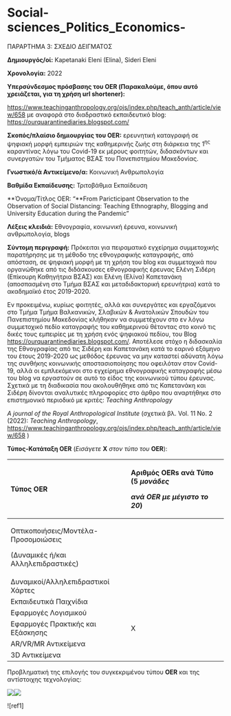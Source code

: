 # Social-sciences_Politics_Economics-
ΠΑΡΑΡΤΗΜΑ 3: ΣΧΕΔΙΟ ΔΕΙΓΜΑΤΟΣ

**Δημιουργός/οί:** Kapetanaki Eleni (Elina), Sideri Eleni

**Χρονολογία:** 2022

**Υπερσύνδεσμος πρόσβασης του OER (Παρακαλούμε, όπου αυτό χρειάζεται, για τη χρήση url shortener):**

<https://www.teachinganthropology.org/ojs/index.php/teach_anth/article/view/658> με αναφορά στο διαδραστικό εκπαιδευτικό blog: <https://ourquarantinediaries.blogspot.com/> 

**Σκοπός/πλαίσιο δημιουργίας του OER:** ερευνητική καταγραφή σε ψηφιακή μορφή εμπειριών της καθημερινής ζωής στη διάρκεια της 1<sup>ης</sup> καραντίνας λόγω του Covid-19 εκ μέρους φοιτητών, διδασκόντων και συνεργατών του Τμήματος ΒΣΑΣ του Πανεπιστημίου Μακεδονίας. 

**Γνωστικό/ά Αντικείμενο/α:** Κοινωνική Ανθρωπολογία 

**Βαθμίδα Εκπαίδευσης:** Τριτοβάθμια Εκπαίδευση 

**Όνομα/Τίτλος OER: “**From Paricticipant Observation to the Observation of Social Distancing: Teaching Ethnography, Blogging and University Education during the Pandemic” 

**Λέξεις κλειδιά:** Εθνογραφία, κοινωνική έρευνα, κοινωνική ανθρωπολογία, blogs

**Σύντομη περιγραφή:** Πρόκειται για πειραματικό εγχείρημα συμμετοχικής παρατήρησης με τη μέθοδο της εθνογραφικής καταγραφής, από απόσταση, σε ψηφιακή μορφή με τη χρήση του blog και συμμετοχικά που οργανώθηκε από τις διδάσκουσες εθνογραφικής έρευνας Ελένη Σιδέρη (Επίκουρη Καθηγήτρια ΒΣΑΣ) και Ελένη (Ελίνα) Καπετανάκη (αποσπασμένη στο Τμήμα ΒΣΑΣ και μεταδιδακτορική ερευνήτρια) κατά το ακαδημαϊκό έτος 2019-2020.

Εν προκειμένω, κυρίως φοιτητές, αλλά και συνεργάτες και εργαζόμενοι στο Τμήμα Τμήμα Βαλκανικών, Σλαβικών & Ανατολικών Σπουδών του Πανεπιστημίου Μακεδονίας κλήθηκαν να συμμετέχουν στο εν λόγω συμμετοχικό πεδίο καταγραφής του καθημερινού θέτοντας στο κοινό τις δικές τους εμπειρίες με τη χρήση ενός ψηφιακού πεδίου, του Blog <https://ourquarantinediaries.blogspot.com/>. Αποτέλεσε στόχο η διδασκαλία της Εθνογραφίας από τις Σιδέρη και Καπετανάκη κατά το εαρινό εξάμηνο του έτους 2019-2020 ως μεθόδος έρευνας να μην καταστεί αδύνατη λόγω της συνθήκης κοινωνικής αποστασιοποίησης που οφειλόταν στον Covid-19, αλλά οι εμπλεκόμενοι στο εγχείρημα εθνογραφικής καταγραφής μέσω του blog να εργαστούν σε αυτό το είδος της κοινωνικού τύπου έρευνας. Σχετικά με τη διαδικασία που ακολουθήθηκε από τις Καπετανάκη και Σιδέρη δίνονται αναλυτικές πληροφορίες στο άρθρο που αναρτήθηκε στο επιστημονικό περιοδικό με κριτές: *Teaching Anthropology*

*A journal of the Royal Anthropological Institute* (σχετικά βλ. Vol. 11 No. 2 (2022): *Teaching Anthropology*, <https://www.teachinganthropology.org/ojs/index.php/teach_anth/article/view/658> )






**Τύπος-Κατάταξη OER** (*Εισάγετε* **Χ** *στον τύπο του* **OER**):

|**Τύπος OER**|<p>**Αριθμός OERs ανά Τύπο (5 *μονάδες***</p><p>***ανά OER με μέγιστο το 20*)**</p>|
| :- | :- |
|<p>Οπτικοποιήσεις/Μοντέλα-Προσομοιώσεις</p><p>(Δυναμικές ή/και Αλληλεπιδραστικές)</p>||
|Δυναμικοί/Αλληλεπιδραστικοί Χάρτες||
|Εκπαιδευτικά Παιχνίδια||
|Εφαρμογές Λογισμικού||
|Εφαρμογές Πρακτικής και Εξάσκησης|X|
|AR/VR/MR Αντικείμενα||
|3D Αντικείμενα||



Προβληματική της επιλογής του συγκεκριμένου τύπου **OER** και της αντίστοιχης τεχνολογίας:


![](Aspose.Words.0d52e697-8b20-40af-8058-82ac35ab93a5.004.png)![](Aspose.Words.0d52e697-8b20-40af-8058-82ac35ab93a5.005.png)



![ref1]
